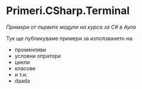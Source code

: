 ﻿# Primeri.CSharp.Terminal
*Примери от първите модули на курса за C#  в Аула*

Тук ще публикуваме примери за изпoлзването на:
* променливи
* условни опратори
* цикли
* класове
* и т.н.
* daada